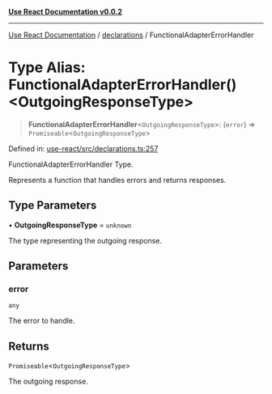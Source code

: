 [**Use React Documentation v0.0.2**](../../README.md)

***

[Use React Documentation](../../modules.md) / [declarations](../README.md) / FunctionalAdapterErrorHandler

# Type Alias: FunctionalAdapterErrorHandler()\<OutgoingResponseType\>

> **FunctionalAdapterErrorHandler**\<`OutgoingResponseType`\>: (`error`) => `Promiseable`\<`OutgoingResponseType`\>

Defined in: [use-react/src/declarations.ts:257](https://github.com/stonemjs/use-react/blob/27c0c592da81eceb639bfca4a4a8f24a448ad89c/src/declarations.ts#L257)

FunctionalAdapterErrorHandler Type.

Represents a function that handles errors and returns responses.

## Type Parameters

• **OutgoingResponseType** = `unknown`

The type representing the outgoing response.

## Parameters

### error

`any`

The error to handle.

## Returns

`Promiseable`\<`OutgoingResponseType`\>

The outgoing response.
